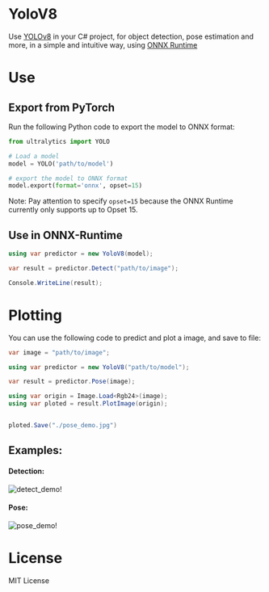 # YoloV8
Use [YOLOv8](https://github.com/ultralytics/ultralytics) in your C# project, for object detection, pose estimation and more, in a simple and intuitive way, using [ONNX Runtime](https://github.com/microsoft/onnxruntime)

# Use

## Export from PyTorch

Run the following Python code to export the model to ONNX format:

```python
from ultralytics import YOLO 

# Load a model
model = YOLO('path/to/model')

# export the model to ONNX format
model.export(format='onnx', opset=15)
```

Note: Pay attention to specify `opset=15` because the ONNX Runtime currently only supports up to Opset 15.

## Use in ONNX-Runtime

```csharp
using var predictor = new YoloV8(model);

var result = predictor.Detect("path/to/image");

Console.WriteLine(result);
```

# Plotting

You can use the following code to predict and plot a image, and save to file:

```csharp
var image = "path/to/image";

using var predictor = new YoloV8("path/to/model");

var result = predictor.Pose(image);

using var origin = Image.Load<Rgb24>(image);
using var ploted = result.PlotImage(origin);


ploted.Save("./pose_demo.jpg")
```

## Examples:

#### Detection:
![detect_demo!](https://raw.githubusercontent.com/dme-compunet/YoloV8/main/assets/detect_demo.jpg)

#### Pose:
![pose_demo!](https://raw.githubusercontent.com/dme-compunet/YoloV8/main/assets/pose_demo.jpg)

# License

MIT License
